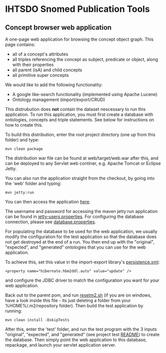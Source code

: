 IHTSDO Snomed Publication Tools
===============================

Concept browser web application
-------------------------------

A one-page web application for browsing the concept object graph. This page contains:
- all of a concept's attributes
- all triples referencing the concept as subject, predicate or object, along with their properties
- all parent (isA) and child concepts
- all primitive super concepts

We would like to add the following functionality:
- A google like-search functionality (implemented using Apache Lucene)
- Ontology management (import/export/CRUD)

This distrubution does **not** contain the dataset nescessary to run this application. To run this application, you must first create a database with ontologies, concepts and triple statements. See below for instructions on how to create this.

To build this distribution, enter the root project directory (one up from this folder) and type:

    mvn clean package

The distribution war file can be found at web/target/web.war after this, and can be deployed to any Servlet web continer, e.g. Apache Tomcat or Eclipse Jetty.

You can also run the application straight from the checkout, by going into the 'web' folder and typing:

    mvn jetty:run
    
You can then access the application [here](http://localhost:8080/browse/ontology/1/concept/420881009).

The username and password for accessing the maven jetty:run application can be found in [jetty-users.properties](src/main/resources/jetty-users.properties). For configuring the database connection, please see [database.properties](src/main/resources/database.properties).

For populating the database to be used for the web application, we usually modify the configuration for the test application so that the database does not get destroyed at the end of a run. You then end up with the "original", "expected", and "generated" ontologies that you can use for the web application. 

To achieve this, set this value in the import-export library's [persistence.xml](../importexport/src/main/resources/META-INF/persistence.xml):

    <property name="hibernate.hbm2ddl.auto" value="update" />
    
and configure the JDBC driver to match the configuration you want for your web application.

Back out to the parent pom, and run [resetm2.sh](../resetm2.sh) (if you are on windows, have a look inside this file - its just deleting a folder from your %HOME%/.m2/repository folder). Then build the test application by running:
   
    mvn clean install -DskipTests
    
After this, enter the 'test' folder, and run the test program with the 3 inputs "original", "expected", and "generated" (see project test [README](../test/README.md)) to create the database. Then simply point the web application to this database, repackage, and launch your servlet application server.
